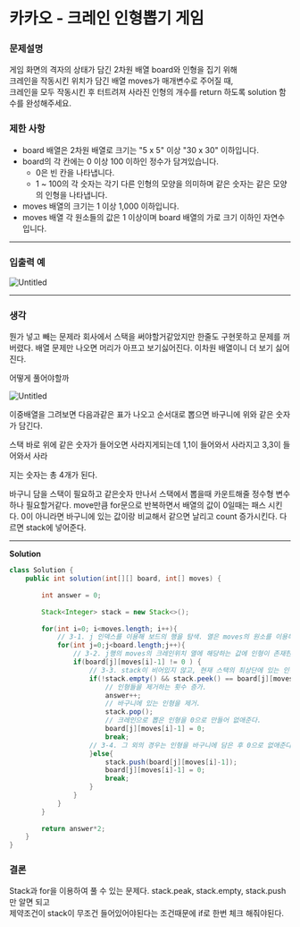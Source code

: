 # 카카오 - 크레인 인형뽑기 게임

### **문제설명**

게임 화면의 격자의 상태가 담긴 2차원 배열 board와 인형을 집기 위해   
크레인을 작동시킨 위치가 담긴 배열 moves가 매개변수로 주어질 때,   
크레인을 모두 작동시킨 후 터트려져 사라진 인형의 개수를 return 하도록 solution 함수를 완성해주세요.  

### 제한 사항

- board 배열은 2차원 배열로 크기는 "5 x 5" 이상 "30 x 30" 이하입니다.
- board의 각 칸에는 0 이상 100 이하인 정수가 담겨있습니다.
    - 0은 빈 칸을 나타냅니다.
    - 1 ~ 100의 각 숫자는 각기 다른 인형의 모양을 의미하며 같은 숫자는 같은 모양의 인형을 나타냅니다.
- moves 배열의 크기는 1 이상 1,000 이하입니다.
- moves 배열 각 원소들의 값은 1 이상이며 board 배열의 가로 크기 이하인 자연수입니다.

---

### 입출력 예

![Untitled](https://user-images.githubusercontent.com/72185011/177358362-18ef06cf-0ae1-45c0-a1b7-d3d0e60efcb5.png)

---

### 생각

뭔가 넣고 빼는 문제라 회사에서 스택을 써야할거같았지만 한줄도 구현못하고 문제를 꺼버렸다. 배열 문제만 나오면 머리가 아프고 보기싫어진다. 이차원 배열이니 더 보기 싫어진다. 

어떻게 풀어야할까

![Untitled](%E1%84%8F%E1%85%A1%E1%84%8F%E1%85%A1%E1%84%8B%E1%85%A9%20-%20%E1%84%8F%E1%85%B3%E1%84%85%E1%85%A6%E1%84%8B%E1%85%B5%E1%86%AB%20%E1%84%8B%E1%85%B5%E1%86%AB%E1%84%92%E1%85%A7%E1%86%BC%E1%84%88%E1%85%A9%E1%86%B8%E1%84%80%E1%85%B5%20%E1%84%80%E1%85%A6%E1%84%8B%E1%85%B5%E1%86%B7%202cac5993bc7c4a9283e51f4521716b13/Untitled%201.png)

이중배열을 그려보면 다음과같은 표가 나오고 순서대로 뽑으면 바구니에 위와 같은 숫자가 담긴다.

스택 바로 위에 같은 숫자가 들어오면 사라지게되는데 1,1이 들어와서 사라지고 3,3이 들어와서 사라

지는 숫자는 총 4개가 된다.

바구니 담을 스택이 필요하고 같은숫자 만나서 스택에서 뽑을때 카운트해줄 정수형 변수하나 필요할거같다.  move만큼 for문으로 반복하면서 배열의 값이 0일때는 패스 시킨다. 0이 아니라면 바구니에 있는 값이랑 비교해서 같으면 날리고 count 증가시킨다. 다르면 stack에 넣어준다.

---

**Solution**

```java
class Solution {
    public int solution(int[][] board, int[] moves) {
        
        int answer = 0;
        
        Stack<Integer> stack = new Stack<>();
        
        for(int i=0; i<moves.length; i++){
            // 3-1. j 인덱스를 이용해 보드의 행을 탐색. 열은 moves의 원소를 이용해 탐색.
            for(int j=0;j<board.length;j++){
                // 3-2. j행의 moves의 크레인위치 열에 해당하는 값에 인형이 존재한다면.
                if(board[j][moves[i]-1] != 0 ) {                   
                    // 3-3. stack이 비어있지 않고, 현재 스택의 최상단에 있는 인형과 크레인으로 뽑은 인형이 같다면
                    if(!stack.empty() && stack.peek() == board[j][moves[i]-1]){
                        // 인형들을 제거하는 횟수 증가.
                        answer++;
                        // 바구니에 있는 인형을 제거.
                        stack.pop();
                        // 크레인으로 뽑은 인형을 0으로 만들어 없애준다.
                        board[j][moves[i]-1] = 0;
                        break;
                    // 3-4. 그 외의 경우는 인형을 바구니에 담은 후 0으로 없애준다.    
                    }else{
                        stack.push(board[j][moves[i]-1]);                      
                        board[j][moves[i]-1] = 0;
                        break;
                    }
                }                        
            }
        }
        
        return answer*2;
    }
}
```

### 결론

Stack과 for을 이용하여 풀 수 있는 문제다. stack.peak, stack.empty, stack.push만 알면 되고   
제약조건이 stack이 무조건 들어있어야된다는 조건때문에 if로 한번 체크 해줘야된다.   
